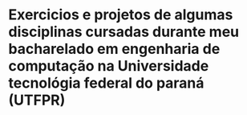 # Exercicios e projetos de algumas disciplinas cursadas durante meu bacharelado em engenharia de computação na Universidade tecnológia federal do paraná (UTFPR)
